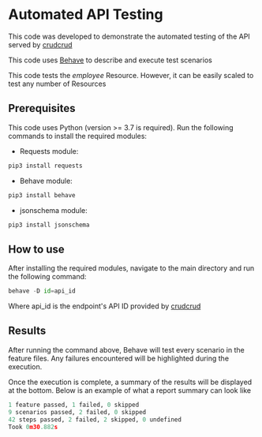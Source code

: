 # Automated API Testing

This code was developed to demonstrate the automated testing of the API served by 
[crudcrud](https://crudcrud.com/)

This code uses [Behave](https://github.com/behave/behave) to describe and execute test scenarios

This code tests the <em>employee</em> Resource. However, it can be easily scaled to test any number of Resources

## Prerequisites
This code uses Python (version >= 3.7 is required). Run the following commands to install the required modules:
- Requests module:
```python
pip3 install requests
```
- Behave module: 
```python
pip3 install behave
```
- jsonschema module:
```python
pip3 install jsonschema
```

## How to use

After installing the required modules, navigate to the main directory and run the following command:

```python
behave -D id=api_id
```
Where api_id is the endpoint's API ID provided by [crudcrud](https://crudcrud.com/)

## Results

After running the command above, Behave will test every scenario in the feature files. 
Any failures encountered will be highlighted during the execution.

Once the execution is complete, a summary of the results will be displayed at the bottom.
Below is an example of what a report summary can look like
```python
1 feature passed, 1 failed, 0 skipped
9 scenarios passed, 2 failed, 0 skipped
42 steps passed, 2 failed, 2 skipped, 0 undefined
Took 0m30.882s
```
